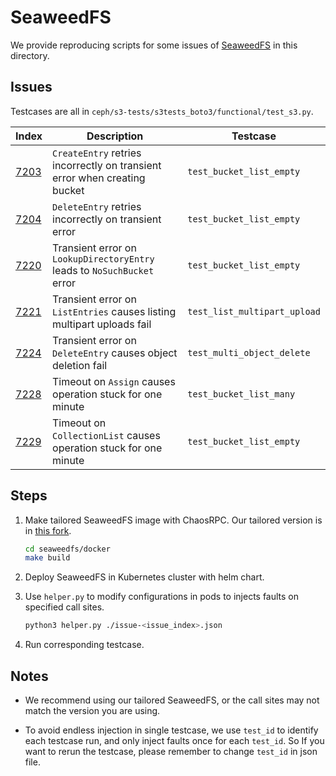 # SeaweedFS

We provide reproducing scripts for some issues of [SeaweedFS](https://github.com/seaweedfs/seaweedfs) in this directory.

## Issues

Testcases are all in `ceph/s3-tests/s3tests_boto3/functional/test_s3.py`.

| Index                                                      | Description                                                               | Testcase                     |
|------------------------------------------------------------|---------------------------------------------------------------------------|------------------------------|
| [7203](https://github.com/seaweedfs/seaweedfs/issues/7203) | `CreateEntry` retries incorrectly on transient error when creating bucket | `test_bucket_list_empty`     |
| [7204](https://github.com/seaweedfs/seaweedfs/issues/7204) | `DeleteEntry` retries incorrectly on transient error                      | `test_bucket_list_empty`     |
| [7220](https://github.com/seaweedfs/seaweedfs/issues/7220) | Transient error on `LookupDirectoryEntry` leads to `NoSuchBucket` error   | `test_bucket_list_empty`     |
| [7221](https://github.com/seaweedfs/seaweedfs/issues/7221) | Transient error on `ListEntries` causes listing multipart uploads fail    | `test_list_multipart_upload` |
| [7224](https://github.com/seaweedfs/seaweedfs/issues/7224) | Transient error on `DeleteEntry` causes object deletion fail              | `test_multi_object_delete`   |
| [7228](https://github.com/seaweedfs/seaweedfs/issues/7228) | Timeout on `Assign` causes operation stuck for one minute                 | `test_bucket_list_many`      |
| [7229](https://github.com/seaweedfs/seaweedfs/issues/7229) | Timeout on `CollectionList` causes operation stuck for one minute         | `test_bucket_list_empty`     |

## Steps

1. Make tailored SeaweedFS image with ChaosRPC. Our tailored version is in [this fork](https://github.com/qts0312/seaweedfs).

   ```bash
   cd seaweedfs/docker
   make build
   ```

2. Deploy SeaweedFS in Kubernetes cluster with helm chart.

3. Use `helper.py` to modify configurations in pods to injects faults on specified call sites.

    ```bash
    python3 helper.py ./issue-<issue_index>.json
    ```
   
4. Run corresponding testcase.

## Notes

- We recommend using our tailored SeaweedFS, or the call sites may not match the version you are using.

- To avoid endless injection in single testcase, we use `test_id` to identify each testcase run, and only inject faults once for each `test_id`. So If you want to rerun the testcase, please remember to change `test_id` in json file.
